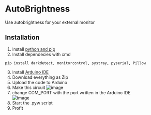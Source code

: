 # AutoBrightness

Use autobrightness for your external monitor

## Installation
 
1. Install [python and pip](https://www.python.org/downloads/)
2. Install dependecies with cmd
```
pip install darkdetect, monitorcontrol, pystray, pyserial, Pillow
```
3. Install [Arduino IDE](https://www.arduino.cc/en/software)
4. Download everything as Zip
5. Upload the code to Arduino
6. Make this circuit
    ![image](https://user-images.githubusercontent.com/43409523/188657014-5838862b-248a-429e-8a7c-0b4a65e13ba2.png)
7. change COM_PORT with the port written in the Arduino IDE
    <br>
    ![image](https://user-images.githubusercontent.com/43409523/188657337-1c25b88b-d282-4db6-9dd0-55a419953a10.png)
    <br>
8. Start the .pyw script 
9. Profit
